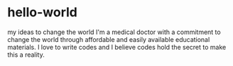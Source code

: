 # hello-world
my ideas to change the world
I'm a medical doctor with a commitment to change the world through affordable and easily available educational materials. I love to write codes and I believe codes hold the secret to make this a reality.
